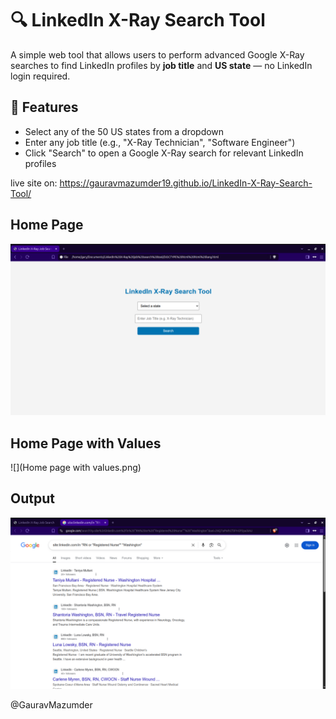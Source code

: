 # 🔍 LinkedIn X-Ray Search Tool

A simple web tool that allows users to perform advanced Google X-Ray searches to find LinkedIn profiles by **job title** and **US state** — no LinkedIn login required.

## 📌 Features

- Select any of the 50 US states from a dropdown
- Enter any job title (e.g., "X-Ray Technician", "Software Engineer")
- Click "Search" to open a Google X-Ray search for relevant LinkedIn profiles

live site on: https://gauravmazumder19.github.io/LinkedIn-X-Ray-Search-Tool/

## Home Page
![](Home-Page.png)

## Home Page with Values
![](Home page with values.png)

## Output
![](Output.png)


@GauravMazumder
